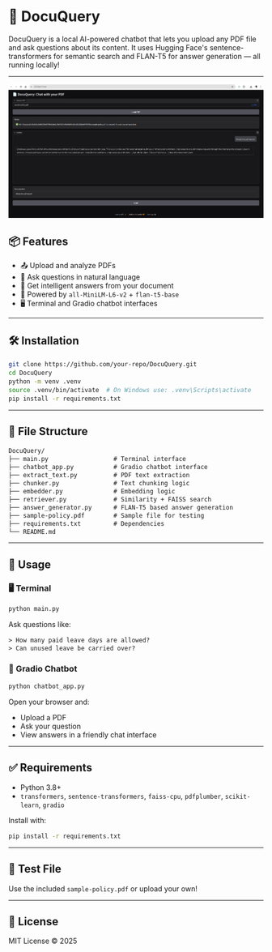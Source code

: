 # 🧠 DocuQuery

DocuQuery is a local AI-powered chatbot that lets you upload any PDF file and ask questions about its content. It uses Hugging Face's sentence-transformers for semantic search and FLAN-T5 for answer generation — all running locally!

---
![Chatbot Preview](./asset/chatbot.png)



## 📦 Features

- 📤 Upload and analyze PDFs
- 💬 Ask questions in natural language
- 🤖 Get intelligent answers from your document
- 🧠 Powered by `all-MiniLM-L6-v2` + `flan-t5-base`
- 🖥️ Terminal and Gradio chatbot interfaces

---

## 🛠 Installation

```bash
git clone https://github.com/your-repo/DocuQuery.git
cd DocuQuery
python -m venv .venv
source .venv/bin/activate  # On Windows use: .venv\Scripts\activate
pip install -r requirements.txt
```

---

## 📄 File Structure

```
DocuQuery/
├── main.py                  # Terminal interface
├── chatbot_app.py           # Gradio chatbot interface
├── extract_text.py          # PDF text extraction
├── chunker.py               # Text chunking logic
├── embedder.py              # Embedding logic
├── retriever.py             # Similarity + FAISS search
├── answer_generator.py      # FLAN-T5 based answer generation
├── sample-policy.pdf        # Sample file for testing
├── requirements.txt         # Dependencies
└── README.md
```

---

## 🚀 Usage

### 🖥 Terminal

```bash
python main.py
```

Ask questions like:

```
> How many paid leave days are allowed?
> Can unused leave be carried over?
```

### 💬 Gradio Chatbot

```bash
python chatbot_app.py
```

Open your browser and:
- Upload a PDF
- Ask your question
- View answers in a friendly chat interface

---

## ✅ Requirements

- Python 3.8+
- `transformers`, `sentence-transformers`, `faiss-cpu`, `pdfplumber`, `scikit-learn`, `gradio`

Install with:

```bash
pip install -r requirements.txt
```

---

## 🧪 Test File

Use the included `sample-policy.pdf` or upload your own!

---

## 📄 License

MIT License © 2025
